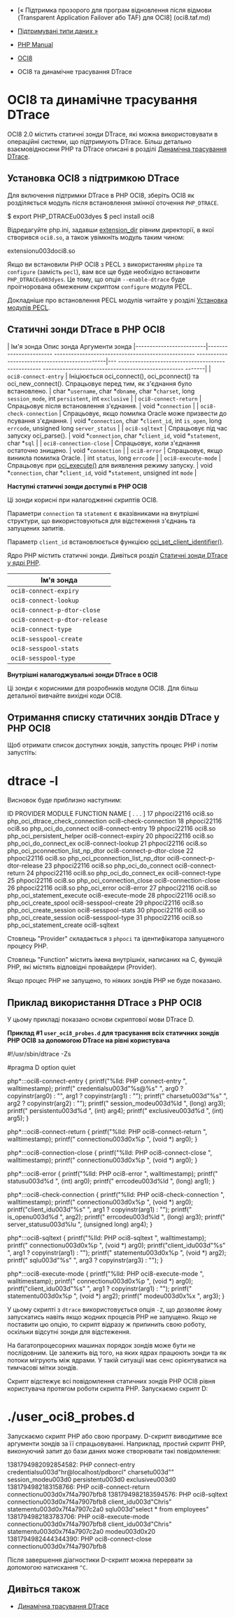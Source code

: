 - [« Підтримка прозорого для програм відновлення після відмови
(Transparent Application Failover або TAF) для OCI8] (oci8.taf.md)
- [Підтримувані типи даних »](oci8.datatypes.md)

- [PHP Manual](index.md)
- [OCI8](book.oci8.md)
- OCI8 та динамічне трасування DTrace

# OCI8 та динамічне трасування DTrace

OCI8 2.0 містить статичні зонди DTrace, які можна використовувати в
операційні системи, що підтримують DTrace. Більш детально
взаємовідносини PHP та DTrace описані в розділі [Динамічна трасування
DTrace](features.dtrace.md).

## Установка OCI8 з підтримкою DTrace

Для включення підтримки DTrace в PHP OCI8, зберіть OCI8 як розділяється
модуль після встановлення змінної оточення `PHP_DTRACE`.

$ export PHP_DTRACEu003dyes
$ pecl install oci8

Відредагуйте php.ini, задавши
[extension_dir](ini.core.md#ini.extension-dir) рівним директорії, в
якої створився `oci8.so`, а також увімкніть модуль таким чином:

extensionu003doci8.so

Якщо ви встановили PHP OCI8 з PECL з використанням `phpize` та
`configure` (замість `pecl`), вам все ще буде необхідно встановити
`PHP_DTRACEu003dyes`. Це тому, що опція `--enable-dtrace` буде
проігнорована обмеженим скриптом `configure` модуля PECL.

Докладніше про встановлення PECL модулів читайте у розділі [Установка
модулів PECL](install.pecl.md).

## Статичні зонди DTrace в PHP OCI8

| Ім'я зонда Опис зонда Аргументи зонда
|-------------------------|----------------------- -------------------------------------------------- ----------------------------------------------|--- -------------------------------------------------- -------------------------------------------------- -------|
| `oci8-connect-entry` | Ініціюється oci_connect(), oci_pconnect() та oci_new_connect(). Спрацьовує перед тим, як з'єднання було встановлено. | char \*`username`, char \*`dbname`, char \*`charset`, long `session_mode`, int `persistent`, int `exclusive` |
| `oci8-connect-return` | Спрацьовує після встановлення з'єднання. | void \*`connection` |
| `oci8-check-connection` | Спрацьовує, якщо помилка Oracle може призвести до псування з'єднання. | void \*`connection`, char \*`client_id`, int `is_open`, long `errcode`, unsigned long `server_status` |
| `oci8-sqltext` | Спрацьовує під час запуску oci_parse(). | void \*`connection`, char \*`client_id`, void \*`statement`, char \*`sql` |
| `oci8-connection-close` | Спрацьовує, коли з'єднання остаточно знищено. | void \*`connection` |
| `oci8-error` | Спрацьовує, якщо виникла помилка Oracle. | int `status`, long `errcode` |
| `oci8-execute-mode` | Спрацьовує при [oci_execute()](function.oci-execute.md) для виявлення режиму запуску. | void \*`connection`, char \*`client_id`, void \*`statement`, unsigned int `mode` |

**Наступні статичні зонди доступні в PHP OCI8**

Ці зонди корисні при налагодженні скриптів OCI8.

Параметри `connection` та `statement` є вказівниками на внутрішні
структури, що використовуються для відстеження з'єднань та запущених
запитів.

Параметр `client_id` встановлюється функцією
[oci_set_client_identifier()](function.oci-set-client-identifier.md).

Ядро PHP містить статичні зонди. Дивіться розділ [Статичні
зонди DTrace у ядрі
PHP](features.dtrace.dtrace.md#features.dtrace.static-probes).

| Ім'я зонда
|-------------------------------|
| `oci8-connect-expiry` |
| `oci8-connect-lookup` |
| `oci8-connect-p-dtor-close` |
| `oci8-connect-p-dtor-release` |
| `oci8-connect-type` |
| `oci8-sesspool-create` |
| `oci8-sesspool-stats` |
| `oci8-sesspool-type` |

**Внутрішні налагоджувальні зонди DTrace в OCI8**

Ці зонди є корисними для розробників модуля OCI8. Для більш детальної
вивчайте вихідні коди OCI8.

## Отримання списку статичних зондів DTrace у PHP OCI8

Щоб отримати список доступних зондів, запустіть процес PHP і потім
запустіть:

# dtrace -l

Висновок буде приблизно наступним:

ID PROVIDER MODULE FUNCTION NAME
[ . . . ]
17 phpoci22116 oci8.so php_oci_dtrace_check_connection oci8-check-connection
18 phpoci22116 oci8.so php_oci_do_connect oci8-connect-entry
19 phpoci22116 oci8.so php_oci_persistent_helper oci8-connect-expiry
20 phpoci22116 oci8.so php_oci_do_connect_ex oci8-connect-lookup
21 phpoci22116 oci8.so php_oci_pconnection_list_np_dtor oci8-connect-p-dtor-close
22 phpoci22116 oci8.so php_oci_pconnection_list_np_dtor oci8-connect-p-dtor-release
23 phpoci22116 oci8.so php_oci_do_connect oci8-connect-return
24 phpoci22116 oci8.so php_oci_do_connect_ex oci8-connect-type
25 phpoci22116 oci8.so php_oci_connection_close oci8-connection-close
26 phpoci22116 oci8.so php_oci_error oci8-error
27 phpoci22116 oci8.so php_oci_statement_execute oci8-execute-mode
28 phpoci22116 oci8.so php_oci_create_spool oci8-sesspool-create
29 phpoci22116 oci8.so php_oci_create_session oci8-sesspool-stats
30 phpoci22116 oci8.so php_oci_create_session oci8-sesspool-type
31 phpoci22116 oci8.so php_oci_statement_create oci8-sqltext

Стовпець "Provider" складається з `phpoci` та ідентифікатора запущеного
процесу PHP.

Стовпець "Function" містить імена внутрішніх, написаних на C, функцій
PHP, які містять відповідні провайдери (Provider).

Якщо процес PHP не запущено, то ніяких зондів PHP не буде показано.

## Приклад використання DTrace з PHP OCI8

У цьому прикладі показано основи скриптової мови DTrace D.

**Приклад #1 `user_oci8_probes.d` для трасування всіх статичних зондів
PHP OCI8 за допомогою DTrace на рівні користувача**

#!/usr/sbin/dtrace -Zs

#pragma D option quiet

php*:::oci8-connect-entry
{
printf("%lld: PHP connect-entry
", walltimestamp);
printf(" credentialsu003d\"%s@%s\"
", arg0 ? copyinstr(arg0) : "", arg1 ? copyinstr(arg1) : "");
printf(" charsetu003d\"%s\"
", arg2 ? copyinstr(arg2) : "");
printf(" session_modeu003d%ld
", (long) arg3);
printf(" persistentu003d%d
", (int) arg4);
printf(" exclusiveu003d%d
", (int) arg5);
}

php*:::oci8-connect-return
{
printf("%lld: PHP oci8-connect-return
", walltimestamp);
printf(" connectionu003d0x%p
", (void *) arg0);
}

php*:::oci8-connection-close
{
printf("%lld: PHP oci8-connect-close
", walltimestamp);
printf(" connectionu003d0x%p
", (void *) arg0);
}

php*:::oci8-error
{
printf("%lld: PHP oci8-error
", walltimestamp);
printf(" statusu003d%d
", (int) arg0);
printf(" errcodeu003d%ld
", (long) arg1);
}

php*:::oci8-check-connection
{
printf("%lld: PHP oci8-check-connection
", walltimestamp);
printf(" connectionu003d0x%p
", (void *) arg0);
printf("client_idu003d\"%s\"
", arg1 ? copyinstr(arg1) : "");
printf(" is_openu003d%d
", arg2);
printf(" errcodeu003d%ld
", (long) arg3);
printf(" server_statusu003d%lu
", (unsigned long) arg4);
}

php*:::oci8-sqltext
{
printf("%lld: PHP oci8-sqltext
", walltimestamp);
printf(" connectionu003d0x%p
", (void *) arg0);
printf("client_idu003d\"%s\"
", arg1 ? copyinstr(arg1) : "");
printf(" statementu003d0x%p
", (void *) arg2);
printf(" sqlu003d\"%s\"
", arg3 ? copyinstr(arg3) : "");
}

php*:::oci8-execute-mode
{
printf("%lld: PHP oci8-execute-mode
", walltimestamp);
printf(" connectionu003d0x%p
", (void *) arg0);
printf("client_idu003d\"%s\"
", arg1 ? copyinstr(arg1) : "");
printf(" statementu003d0x%p
", (void *) arg2);
printf(" modeu003d0x%x
", arg3);
}

У цьому скрипті з `dtrace` використовується опція `-Z`, що дозволяє йому
запускатись навіть якщо жодних процесів PHP не запущено. Якщо не поставити
цю опцію, то скрипт відразу ж припинить свою роботу, оскільки
відсутні зонди для відстеження.

На багатопроцесорних машинах порядок зондів може бути не
послідовним. Це залежить від того, на яких ядрах працюють зонди та
як потоки мігрують між ядрами. У такій ситуації має
сенс орієнтуватися на тимчасові мітки зондів.

Скрипт відстежує всі повідомлення статичних зондів PHP OCI8 рівня
користувача протягом роботи скрипта PHP. Запускаємо скрипт D:

# ./user_oci8_probes.d

Запускаємо скрипт PHP або свою програму. D-скрипт виводитиме все
аргументи зондів за її спрацьовуванні. Наприклад, простий скрипт PHP,
виконуючий запит до бази даних може створювати такі повідомлення:

1381794982092854582: PHP connect-entry
credentialsu003d"hr@localhost/pdborcl"
charsetu003d""
session_modeu003d0
persistentu003d0
exclusiveu003d0
1381794982183158766: PHP oci8-connect-return
connectionu003d0x7f4a7907bfb8
1381794982183594576: PHP oci8-sqltext
connectionu003d0x7f4a7907bfb8
client_idu003d"Chris"
statementu003d0x7f4a7907c2a0
sqlu003d"select * from employees"
1381794982183783706: PHP oci8-execute-mode
connectionu003d0x7f4a7907bfb8
client_idu003d"Chris"
statementu003d0x7f4a7907c2a0
modeu003d0x20
1381794982444344390: PHP oci8-connect-close
connectionu003d0x7f4a7907bfb8

Після завершення діагностики D-скрипт можна перервати за допомогою натискання
`^C`.

## Дивіться також

- [Динамічна трасування DTrace](features.dtrace.md)
